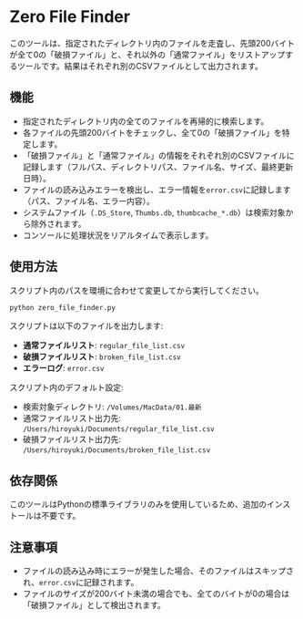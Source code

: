 # Zero File Finder

このツールは、指定されたディレクトリ内のファイルを走査し、先頭200バイトが全て0の「破損ファイル」と、それ以外の「通常ファイル」をリストアップするツールです。結果はそれぞれ別のCSVファイルとして出力されます。

## 機能

- 指定されたディレクトリ内の全てのファイルを再帰的に検索します。
- 各ファイルの先頭200バイトをチェックし、全て0の「破損ファイル」を特定します。
- 「破損ファイル」と「通常ファイル」の情報をそれぞれ別のCSVファイルに記録します（フルパス、ディレクトリパス、ファイル名、サイズ、最終更新日時）。
- ファイルの読み込みエラーを検出し、エラー情報を`error.csv`に記録します（パス、ファイル名、エラー内容）。
- システムファイル（`.DS_Store`, `Thumbs.db`, `thumbcache_*.db`）は検索対象から除外されます。
- コンソールに処理状況をリアルタイムで表示します。

## 使用方法

スクリプト内のパスを環境に合わせて変更してから実行してください。

```python
python zero_file_finder.py
```

スクリプトは以下のファイルを出力します:
- **通常ファイルリスト**: `regular_file_list.csv`
- **破損ファイルリスト**: `broken_file_list.csv`
- **エラーログ**: `error.csv`

スクリプト内のデフォルト設定:
- 検索対象ディレクトリ: `/Volumes/MacData/01.最新`
- 通常ファイルリスト出力先: `/Users/hiroyuki/Documents/regular_file_list.csv`
- 破損ファイルリスト出力先: `/Users/hiroyuki/Documents/broken_file_list.csv`

## 依存関係

このツールはPythonの標準ライブラリのみを使用しているため、追加のインストールは不要です。

## 注意事項

- ファイルの読み込み時にエラーが発生した場合、そのファイルはスキップされ、`error.csv`に記録されます。
- ファイルのサイズが200バイト未満の場合でも、全てのバイトが0の場合は「破損ファイル」として検出されます。
